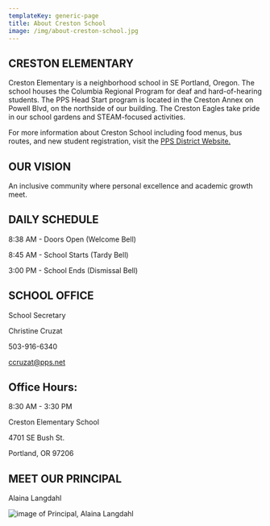 ```yaml
---
templateKey: generic-page
title: About Creston School
image: /img/about-creston-school.jpg
---
```

## CRESTON ELEMENTARY 

Creston Elementary is a neighborhood school in SE Portland, Oregon. The school houses the Columbia Regional Program for deaf and hard-of-hearing students. The PPS Head Start program is located in the Creston Annex on Powell Blvd, on the northside of our building. The Creston Eagles take pride in our school gardens and STEAM-focused activities.

For more information about Creston School including food menus, bus routes, and new student registration, visit the [PPS District Website.](https://www.pps.net/creston)

## OUR VISION

An inclusive community where personal excellence and academic growth meet.

## DAILY SCHEDULE

8:38 AM - Doors Open (Welcome Bell)

8:45 AM - School Starts (Tardy Bell)

3:00 PM - School Ends (Dismissal Bell)

## SCHOOL OFFICE

School Secretary

Christine Cruzat

503-916-6340

[ccruzat@pps.net](mailto:ccruzat@pps.net)

## Office Hours: 

8:30 AM - 3:30 PM 

Creston Elementary School

4701 SE Bush St. 

Portland, OR 97206

## MEET OUR PRINCIPAL

Alaina Langdahl

![image of Principal, Alaina Langdahl](/img/meet-our-principal.png)